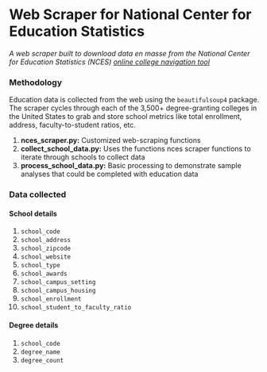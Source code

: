 # Web Scraper for National Center for Education Statistics
*A web scraper built to download data en masse from the National Center for Education Statistics (NCES) [online college navigation tool](https://nces.ed.gov/collegenavigator/)*

### Methodology
Education data is collected from the web using the `beautifulsoup4` package. The scraper cycles through each of the 3,500+ degree-granting colleges in the United States to grab and store school metrics like total enrollment, address, faculty-to-student ratios, etc.

1. **nces_scraper.py:** Customized web-scraping functions
2. **collect_school_data.py:** Uses the functions nces scraper functions to iterate through schools to collect data
3. **process_school_data.py:** Basic processing to demonstrate sample analyses that could be completed with education data

### Data collected

#### School details
1. `school_code`
2. `school_address`
3. `school_zipcode`
4. `school_website`
5. `school_type`
6. `school_awards`
7. `school_campus_setting`
8. `school_campus_housing`
9. `school_enrollment`
10. `school_student_to_faculty_ratio`

#### Degree details
1. `school_code`
2. `degree_name`
3. `degree_count`
